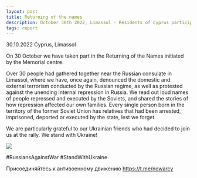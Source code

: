 ```yaml
---
layout: post
title: Returning of the names
description: October 30th 2022, Limassol - Residents of Cyprus participates in "Returning of the Names" initiated by the Memorial centre in memory of repressed
tags: report
---
```

30.10.2022 Cyprus, Limassol

On 30 October we have taken part in the Returning of the Names initiated by the Memorial centre.

Over 30 people had gathered together near the Russian consulate in Limassol, where we have, once again, denounced the domestic and external terrorism conducted by the Russian regime, as well as protested against the unending internal repression in Russia. We read out loud names of people repressed and executed by the Soviets, and shared the stories of how repression affected our own families. Every single person born in the territory of the former Soviet Union has relatives that had been arrested, imprisoned, deported or executed by the state, lest we forget.

We are particularly grateful to our Ukrainian friends who had decided to join us at the rally. We stand with Ukraine!


![](https://www.youtube.com/watch?v=WghUfbPFLiw)

#RussiansAgainstWar #StandWithUkraine

Присоединяйтесь к антивоенному движению https://t.me/nowarcy
